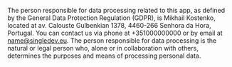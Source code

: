 The person responsible for data processing related to this app, as defined by the General Data Protection Regulation (GDPR), is Mikhail Kostenko, located at av. Calouste Gulbenkian 1378, 4460-266 Senhora da Hora, Portugal. You can contact us via phone at +351000000000 or by email at name@singledev.eu. The person responsible for data processing is the natural or legal person who, alone or in collaboration with others, determines the purposes and means of processing personal data.